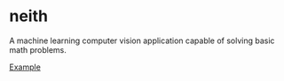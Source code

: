 neith
=====
A machine learning computer vision application capable of solving basic math problems.

[Example](http://i.imgur.com/2SXVNVE.gifv)
